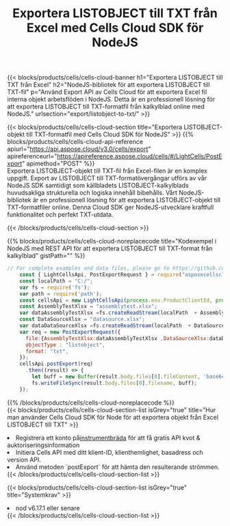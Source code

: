 ﻿---
title:  Exportera LISTOBJECT till TXT från Excel med Cells Cloud SDK för NodeJS
description:  Aspose.Cells Cloud REST API stöder export av filer från {0} till {1}-format med {2}.
kwords:
howto:
---
{{< blocks/products/cells/cells-cloud-banner h1="Exportera LISTOBJECT till TXT från Excel" h2="NodeJS-bibliotek för att exportera LISTOBJECT till TXT-fil" p="Använd Export API av Cells Cloud för att exportera Excel fil interna objekt arbetsflöden i NodeJS. Detta är en professionell lösning för att exportera LISTOBJECT till TXT-formatfil från kalkylblad online med NodeJS." urlsection="export/listobject-to-txt/" >}}

{{< blocks/products/cells/cells-cloud-section title="Exportera LISTOBJECT-objekt till TXT-formatfil med Cells Cloud SDK för NodeJS" >}}
{{% blocks/products/cells/cells-cloud-api-reference apiurl="https://api.aspose.cloud/v3.0/cells/export" apireferenceurl="https://apireference.aspose.cloud/cells/#/LightCells/PostExport" apimethod="POST" %}}
<br/>
Exportera LISTOBJECT-objekt till TXT-fil från Excel-filen är en komplex uppgift. Export av LISTOBJECT till TXT-formatövergångar utförs av vår NodeJS SDK samtidigt som källbladets LISTOBJECT-kalkylblads huvudsakliga strukturella och logiska innehåll bibehålls. Vårt NodeJS-bibliotek är en professionell lösning för att exportera LISTOBJECT-objekt till TXT-formatfiler online. Denna Cloud SDK ger NodeJS-utvecklare kraftfull funktionalitet och perfekt TXT-utdata.

{{< /blocks/products/cells/cells-cloud-section >}}

{{% blocks/products/cells/cells-cloud-noreplacecode title="Kodexempel i NodeJS med REST API för att exportera LISTOBJECT till TXT-format från kalkylblad" gistPath="" %}}
  
```js
// For complete examples and data files, please go to https://github.com/aspose-cells-cloud/aspose-cells-cloud-node/
    const { LightCellsApi, PostExportRequest } = require("asposecellscloud");
    const localPath = "C:/";
    var fs = require('fs');
    var path = require('path');
    const cellsApi = new LightCellsApi(process.env.ProductClientId, process.env.ProductClientSecret);
    const AssemblyTestXlsx = "assemblytest.xlsx";
    var dataAssemblyTestXlsx =fs.createReadStream(localPath  + AssemblyTestXlsx);
    const DataSourceXlsx = "datasource.xlsx";
    var dataDataSourceXlsx =fs.createReadStream(localPath  + DataSourceXlsx);
    var req = new PostExportRequest({
      file:{AssemblyTestXlsx:dataAssemblyTestXlsx ,DataSourceXlsx:dataDataSourceXlsx },
      objectType : "listobject",
      format: "txt",
    });
    cellsApi.postExport(req)
      .then((result) => {
        let buff = new Buffer(result.body.files[0].fileContent, 'base64');
        fs.writeFileSync(result.body.files[0].filename, buff);
    });
```
   
{{% /blocks/products/cells/cells-cloud-noreplacecode %}}
<br/>
{{< blocks/products/cells/cells-cloud-section-list isGrey="true" title="Hur man använder Cells Cloud SDK för Node för att exportera objekt från Excel LISTOBJECT till TXT" >}}
<li> Registrera ett konto på<a href="https://dashboard.aspose.cloud/">instrumentbräda</a> för att få gratis API kvot & auktoriseringsinformation</li>
<li>Initiera Cells API med ditt klient-ID, klienthemlighet, basadress och version API.</li>
<li>Använd metoden `postExport` för att hämta den resulterande strömmen.</li>
{{< /blocks/products/cells/cells-cloud-section-list >}}

{{< blocks/products/cells/cells-cloud-section-list isGrey="true" title="Systemkrav" >}}
<li>nod v6.17.1 eller senare</li>
{{< /blocks/products/cells/cells-cloud-section-list >}}
